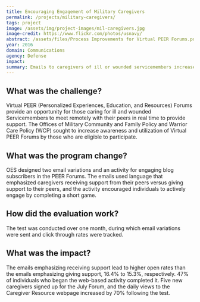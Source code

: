 ```yaml
---
title: Encouraging Engagement of Military Caregivers
permalink: /projects/military-caregivers/
tags: project
image: /assets/img/project-images/mil-caregivers.jpg
image-credit: https://www.flickr.com/photos/usnavy/
abstract: /assets/files/Process Improvements for Virtual PEER Forums.pdf
year: 2016
domain: Communications
agency: Defense
impact:
summary: Emails to caregivers of ill or wounded servicemembers increased awareness of available benefits.
---
```

## What was the challenge?

Virtual PEER (Personalized Experiences, Education, and Resources) Forums provide an opportunity for those caring for ill and wounded Servicemembers to meet remotely with their peers in real time to provide support. The Offices of Military Community and Family Policy and Warrior Care Policy (WCP) sought to increase awareness and utilization of Virtual PEER Forums by those who are eligible to participate.

## What was the program change?

OES designed two email variations and an activity for engaging blog subscribers in the PEER Forums. The emails used language that emphasized caregivers receiving support from their peers versus giving support to their peers, and the activity encouraged individuals to actively engage by completing a short game.

## How did the evaluation work?

The test was conducted over one month, during which email variations were sent and click through rates were tracked.

## What was the impact?

The emails emphasizing receiving support lead to higher open rates than the emails emphasizing giving support, 16.4% to 15.3%, respectively. 47% of individuals who began the web-based activity completed it. Five new caregivers signed up for the July Forum, and the daily views to the Caregiver Resource webpage increased by 70% following the test.
